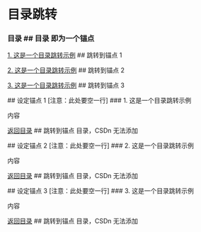 # 目录跳转
### 目录                      ## 目录 即为一个锚点

[1. 这是一个目录跳转示例](#1)   ## 跳转到锚点 1

[2. 这是一个目录跳转示例](#2)   ## 跳转到锚点 2

[3. 这是一个目录跳转示例](#3)   ## 跳转到锚点 3


<p id="1"></p>               ## 设定锚点 1
[注意：此处要空一行]
### 1. 这是一个目录跳转示例

内容

[返回目录](#目录)              ## 跳转到锚点 目录，CSDn 无法添加

<p id="2"></p>               ## 设定锚点 2
[注意：此处要空一行]
### 2. 这是一个目录跳转示例

内容

[返回目录](#目录)             ## 跳转到锚点 目录，CSDn 无法添加

<p id="3"></p>               ## 设定锚点 3
[注意：此处要空一行]
### 3. 这是一个目录跳转示例

内容

[返回目录](#目录)             ## 跳转到锚点 目录，CSDn 无法添加